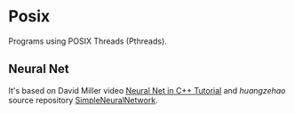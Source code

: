 # Posix

Programs using POSIX Threads (Pthreads).

## Neural Net

It's based on David Miller video [Neural Net in C++ Tutorial](https://vimeo.com/19569529) and *huangzehao* source repository [SimpleNeuralNetwork](https://github.com/huangzehao/SimpleNeuralNetwork).